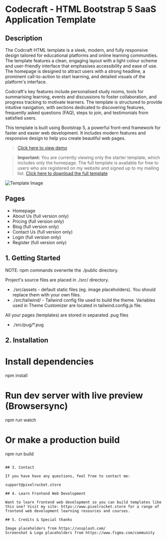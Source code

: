 # Codecraft - HTML Bootstrap 5 SaaS Application Template

## Description

The Codcraft HTML template is a sleek, modern, and fully responsive design tailored for educational platforms and online learning communities. The template features a clean, engaging layout with a light colour scheme and user-friendly interface that emphasises accessibility and ease of use. The homepage is designed to attract users with a strong headline, a prominent call-to-action to start learning, and detailed visuals of the platform's interface.

Codcraft's key features include personalised study rooms, tools for summarising learning, events and discussions to foster collaboration, and progress tracking to motivate learners. The template is structured to provide intuitive navigation, with sections dedicated to discovering features, frequently asked questions (FAQ), steps to join, and testimonials from satisfied users.

This template is built using Bootstrap 5, a powerful front-end framework for faster and easier web development. It includes modern features and responsive design to help you create beautiful web pages.

> [Click here to view demo](https://html-codecraft-full.vercel.app/)

> **Important:** You are currently viewing only the starter template, which includes only the homepage. The full template is available for free to users who are registered on my website and signed up to my mailing list.
> [Click here to download the full template](https://pixelrocket.store/free-templates/html-templates/codecraft-html-bootstrap-saas-website-template)

![Template Image](https://pixelrocket-public-assets.s3.eu-west-2.amazonaws.com/github-assets/codecraft.png)



## Pages
- Homepage
- About Us (full version only)
- Pricing (full version only)
- Blog (full version only)
- Contact Us (full version only)
- Login (full version only)
- Register (full version only)

## 1. Getting Started

NOTE: npm commands overwrite the ./public directory.

Project's source files are placed in ./src/ directory. 
* ./src/assets - default static files (eg. image placeholders). You should replace them with your own files.
* ./src/tailwind/ - Tailwind config file used to build the theme. Variables used in Theme Customizer are located in tailwind.config.js file.

All your pages (templates) are stored in separated .pug files
* ./src/pug/*.pug 

## 2. Installation

# Install dependencies
npm install 

# Run dev server with live preview (Browsersync)
npm run watch

# Or make a production build 
npm run build
```

## 3. Contact

If you have have any questions, feel free to contact me:

support@pixelrocket.store

## 4. Learn Frontend Web Development

Want to learn frontend web development so you can build templates like this one? Visit my site: https://www.pixelrocket.store for a range of frontend web development learning resources and courses.

## 5. Credits & Special thanks

Image placeholders from https://unsplash.com/
Screenshot & Logo placeholders from https://www.figma.com/community
